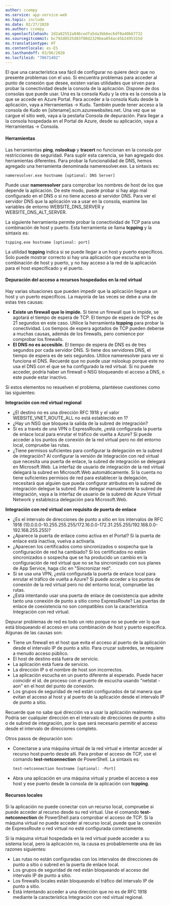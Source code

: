 ```yaml
---
author: ccompy
ms.service: app-service-web
ms.topic: include
ms.date: 02/27/2020
ms.author: ccompy
ms.openlocfilehash: 2d2a82552a846cedfa5da3bb6ec6df8a40b67732
ms.sourcegitcommit: bc792d0525d83f00d2329bea054ac45b2495315d
ms.translationtype: HT
ms.contentlocale: es-ES
ms.lasthandoff: 03/06/2020
ms.locfileid: "78671492"
---
```

El que una característica sea fácil de configurar no quiere decir que no presente problemas con el uso. Si encuentra problemas para acceder al punto de conexión que desee, existen varias utilidades que sirven para probar la conectividad desde la consola de la aplicación. Dispone de dos consolas que puede usar. Una es la consola Kudu y la otra es la consola a la que se accede en Azure Portal. Para acceder a la consola Kudu desde la aplicación, vaya a Herramientas -> Kudu. También puede tener acceso a la consola de Kudo en [sitename].scm.azurewebsites.net. Una vez que se cargue el sitio web, vaya a la pestaña Consola de depuración. Para llegar a la consola hospedada en el Portal de Azure, desde su aplicación, vaya a Herramientas -> Consola. 

#### <a name="tools"></a>Herramientas
Las herramientas **ping**, **nslookup** y **tracert** no funcionan en la consola por restricciones de seguridad. Para suplir esta carencia, se han agregado dos herramientas diferentes. Para probar la funcionalidad de DNS, hemos agregado una herramienta denominada nameresolver.exe. La sintaxis es:

    nameresolver.exe hostname [optional: DNS Server]

Puede usar **nameresolver** para comprobar los nombres de host de los que depende la aplicación. De este modo, puede probar si hay algo mal configurado en el DNS o si no tiene acceso al servidor DNS. Para ver el servidor DNS que la aplicación va a usar en la consola, examine las variables de entorno WEBSITE_DNS_SERVER y WEBSITE_DNS_ALT_SERVER.

La siguiente herramienta permite probar la conectividad de TCP para una combinación de host y puerto. Esta herramienta se llama **tcpping** y la sintaxis es:

    tcpping.exe hostname [optional: port]

La utilidad **tcpping** indica si se puede llegar a un host y puerto específicos. Solo puede mostrar correcto si hay una aplicación que escucha en la combinación de host y puerto, y no hay acceso a la red de la aplicación para el host especificado y el puerto.

#### <a name="debugging-access-to-vnet-hosted-resources"></a>Depuración del acceso a recursos hospedados en la red virtual
Hay varias situaciones que pueden impedir que la aplicación llegue a un host y un puerto específicos. La mayoría de las veces se debe a una de estas tres causas:

* **Existe un firewall que lo impide.** Si tiene un firewall que lo impide, se agotará el tiempo de espera de TCP. El tiempo de espera de TCP es de 21 segundos en este caso. Utilice la herramienta **tcpping** para probar la conectividad. Los tiempos de espera agotados de TCP pueden deberse a muchas causas, además de los firewalls, pero comience por comprobar los firewalls. 
* **El DNS no es accesible.** El tiempo de espera de DNS es de tres segundos por cada servidor DNS. Si tiene dos servidores DNS, el tiempo de espera es de seis segundos. Utilice nameresolver para ver si funciona el DNS. Recuerde que no puede usar nslookup porque este no usa el DNS con el que se ha configurado la red virtual. Si no puede acceder, podría haber un firewall o NSG bloqueando el acceso a DNS, o este puede estar inactivo.

Si estos elementos no resuelven el problema, plantéese cuestiones como las siguientes: 

**Integración con red virtual regional**
* ¿El destino no es una dirección RFC 1918 y el valor WEBSITE_VNET_ROUTE_ALL no está establecido en 1?
* ¿Hay un NSG que bloquea la salida de la subred de integración?
* Si es a través de una VPN o ExpressRoute, ¿está configurada la puerta de enlace local para enrutar el tráfico de vuelta a Azure? Si puede acceder a los puntos de conexión de la red virtual pero no del entorno local, compruebe las rutas.
* ¿Tiene permisos suficientes para configurar la delegación en la subred de integración? Al configurar la versión de Integración con red virtual que necesita una puerta de enlace, la subred de integración se delegará en Microsoft.Web. La interfaz de usuario de integración de la red virtual delegará la subred en Microsoft.Web automáticamente. Si la cuenta no tiene suficientes permisos de red para establecer la delegación, necesitará que alguien que pueda configurar atributos en la subred de integración delegue la subred. Para delegar manualmente la subred de integración, vaya a la interfaz de usuario de la subred de Azure Virtual Network y establezca delegación para Microsoft.Web. 

**Integración con red virtual con requisito de puerta de enlace**
* ¿Es el intervalo de direcciones de punto a sitio en los intervalos de RFC 1918 (10.0.0.0-10.255.255.255/172.16.0.0-172.31.255.255/192.168.0.0-192.168.255.255)?
* ¿Aparece la puerta de enlace como activa en el Portal? Si la puerta de enlace está inactiva, vuelva a activarla.
* ¿Aparecen los certificados como sincronizados o sospecha que la configuración de red ha cambiado?  Si los certificados no están sincronizados o sospecha que se ha producido un cambio en la configuración de red virtual que no se ha sincronizado con sus planes de App Service, haga clic en "Sincronizar red".
* Si se usa una VPN, ¿está configurada la puerta de enlace local para enrutar el tráfico de vuelta a Azure? Si puede acceder a los puntos de conexión de la red virtual pero no del entorno local, compruebe las rutas.
* ¿Está intentando usar una puerta de enlace de coexistencia que admite tanto una conexión de punto a sitio como ExpressRoute? Las puertas de enlace de coexistencia no son compatibles con la característica Integración con red virtual.

Depurar problemas de red es todo un reto porque no se puede ver lo que está bloqueando el acceso en una combinación de host y puerto específica. Algunas de las causas son:

* Tiene un firewall en el host que evita el acceso al puerto de la aplicación desde el intervalo IP de punto a sitio. Para cruzar subredes, se requiere a menudo acceso público.
* El host de destino está fuera de servicio.
* La aplicación está fuera de servicio.
* La dirección IP o el nombre de host son incorrectos.
* La aplicación escucha en un puerto diferente al esperado. Puede hacer coincidir el id. de proceso con el puerto de escucha usando "netstat -aon" en el host del punto de conexión. 
* Los grupos de seguridad de red están configurados de tal manera que evitan el acceso al host y al puerto de la aplicación desde el intervalo IP de punto a sitio.

Recuerde que no sabe qué dirección va a usar la aplicación realmente. Podría ser cualquier dirección en el intervalo de direcciones de punto a sitio o de subred de integración, por lo que será necesario permitir el acceso desde el intervalo de direcciones completo. 

Otros pasos de depuración son:

* Conectarse a una máquina virtual de la red virtual e intentar acceder al recurso host:puerto desde allí. Para probar el acceso de TCP, use el comando **test-netconnection** de PowerShell. La sintaxis es:

      test-netconnection hostname [optional: -Port]

* Abra una aplicación en una máquina virtual y pruebe el acceso a ese host y ese puerto desde la consola de la aplicación con **tcpping**.

#### <a name="on-premises-resources"></a>Recursos locales ####

Si la aplicación no puede conectar con un recurso local, compruebe si puede acceder al recurso desde su red virtual. Use el comando **test-netconnection** de PowerShell para comprobar el acceso de TCP. Si la máquina virtual no puede acceder al recurso local, puede que la conexión de ExpressRoute o red virtual no esté configurada correctamente.

Si la máquina virtual hospedada en la red virtual puede acceder a su sistema local, pero la aplicación no, la causa es probablemente una de las razones siguientes:

* Las rutas no están configuradas con los intervalos de direcciones de punto a sitio o subred en la puerta de enlace local.
* Los grupos de seguridad de red están bloqueando el acceso del intervalo IP de punto a sitio.
* Los firewalls locales están bloqueando el tráfico del intervalo IP de punto a sitio.
* Está intentando acceder a una dirección que no es de RFC 1918 mediante la característica Integración con red virtual regional.